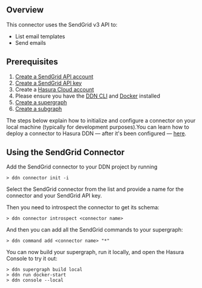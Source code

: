 ## Overview

This connector uses the SendGrid v3 API to:

* List email templates
* Send emails

## Prerequisites

1. [Create a SendGrid API account](https://signup.sendgrid.com/)
2. [Create a SendGrid API key](https://app.sendgrid.com/settings/api_keys)
2. Create a [Hasura Cloud account](https://console.hasura.io)
3. Please ensure you have the [DDN CLI](https://hasura.io/docs/3.0/cli/installation) and
   [Docker](https://docs.docker.com/engine/install/) installed
4. [Create a supergraph](https://hasura.io/docs/3.0/getting-started/init-supergraph)
5. [Create a subgraph](https://hasura.io/docs/3.0/getting-started/init-subgraph)

The steps below explain how to initialize and configure a connector on your local machine (typically for development
purposes).You can learn how to deploy a connector to Hasura DDN — after it's been configured —
[here](https://hasura.io/docs/3.0/getting-started/deployment/deploy-a-connector).

## Using the SendGrid Connector

Add the SendGrid connector to your DDN project by running

```
> ddn connector init -i
```

Select the SendGrid connector from the list and provide a name for the connector and your SendGrid API key.

Then you need to introspect the connector to get its schema:

```
> ddn connector introspect <connector name>
```

And then you can add all the SendGrid commands to your supergraph:

```
> ddn command add <connector name> "*"
```

You can now build your supergraph, run it locally, and open the Hasura Console to try it out:

```
> ddn supergraph build local
> ddn run docker-start
> ddn console --local
```
